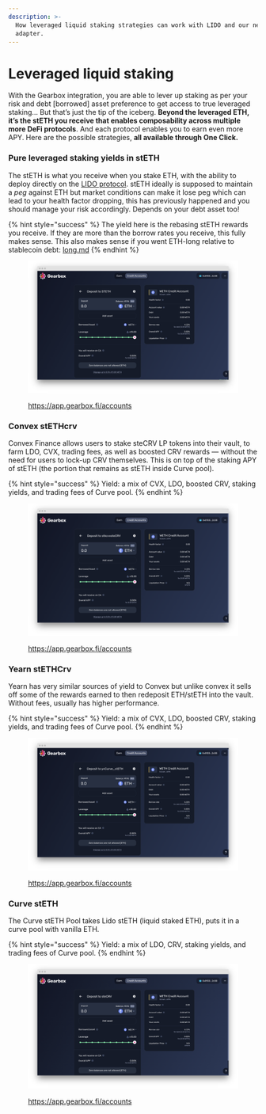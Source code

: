 ```yaml
---
description: >-
  How leveraged liquid staking strategies can work with LIDO and our new
  adapter.
---
```


# Leveraged liquid staking

With the Gearbox integration, you are able to lever up staking as per your risk and debt \[borrowed] asset preference to get access to true leveraged staking… But that’s just the tip of the iceberg. **Beyond the leveraged ETH, it’s the stETH you receive that enables composability across multiple more DeFi protocols**. And each protocol enables you to earn even more APY. Here are the possible strategies, **all available through One Click.**

### Pure leveraged staking yields in stETH <a href="#a600" id="a600"></a>

The stETH is what you receive when you stake ETH, with the ability to deploy directly on the [LIDO protocol](https://stake.lido.fi/). stETH ideally is supposed to maintain a _peg_ against ETH but market conditions can make it lose peg which can lead to your health factor dropping, this has previously happened and you should manage your risk accordingly. Depends on your debt asset too!

{% hint style="success" %}
The yield here is the rebasing stETH rewards you receive. If they are more than the borrow rates you receive, this fully makes sense. This also makes sense if you went ETH-long relative to stablecoin debt: [long.md](long.md "mention")
{% endhint %}

<figure><img src="../../.gitbook/assets/image (8).png" alt=""><figcaption><p><a href="https://app.gearbox.fi/accounts">https://app.gearbox.fi/accounts</a></p></figcaption></figure>

### Convex stETHcrv <a href="#82c4" id="82c4"></a>

Convex Finance allows users to stake steCRV LP tokens into their vault, to farm LDO, CVX, trading fees, as well as boosted CRV rewards — without the need for users to lock-up CRV themselves. This is on top of the staking APY of stETH (the portion that remains as stETH inside Curve pool).

{% hint style="success" %}
Yield: a mix of CVX, LDO, boosted CRV, staking yields, and trading fees of Curve pool.
{% endhint %}

<figure><img src="../../.gitbook/assets/image (6).png" alt=""><figcaption><p><a href="https://app.gearbox.fi/accounts">https://app.gearbox.fi/accounts</a></p></figcaption></figure>

### Yearn stETHCrv <a href="#cc9e" id="cc9e"></a>

Yearn has very similar sources of yield to Convex but unlike convex it sells off some of the rewards earned to then redeposit ETH/stETH into the vault. Without fees, usually has higher performance.

{% hint style="success" %}
Yield: a mix of CVX, LDO, boosted CRV, staking yields, and trading fees of Curve pool.
{% endhint %}

<figure><img src="../../.gitbook/assets/image (12).png" alt=""><figcaption><p><a href="https://app.gearbox.fi/accounts">https://app.gearbox.fi/accounts</a></p></figcaption></figure>

### Curve stETH <a href="#471f" id="471f"></a>

The Curve stETH Pool takes Lido stETH (liquid staked ETH), puts it in a curve pool with vanilla ETH.

{% hint style="success" %}
Yield: a mix of LDO, CRV, staking yields, and trading fees of Curve pool.
{% endhint %}

<figure><img src="../../.gitbook/assets/image (10).png" alt=""><figcaption><p><a href="https://app.gearbox.fi/accounts">https://app.gearbox.fi/accounts</a></p></figcaption></figure>
